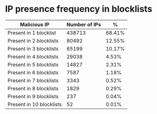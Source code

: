 # IP presence frequency in blocklists
| Malicious IP | Number of IPs | % |
|----|----|----|
| Present in 1 blocklist | 438713 | 68.41% |
| Present in 2 blocklists | 80492 | 12.55% |
| Present in 3 blocklists | 65199 | 10.17% |
| Present in 4 blocklists | 29038 | 4.53% |
| Present in 5 blocklists | 14827 | 2.31% |
| Present in 6 blocklists | 7587 | 1.18% |
| Present in 7 blocklists | 3343 | 0.52% |
| Present in 8 blocklists | 1829 | 0.29% |
| Present in 9 blocklists | 237 | 0.04% |
| Present in 10 blocklists | 52 | 0.01% |
